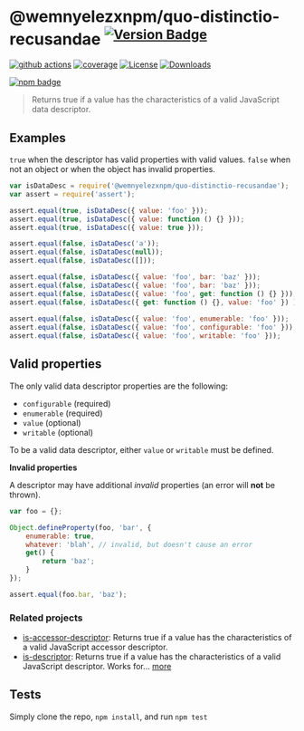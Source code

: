 # @wemnyelezxnpm/quo-distinctio-recusandae <sup>[![Version Badge][npm-version-svg]][package-url]</sup>

[![github actions][actions-image]][actions-url]
[![coverage][codecov-image]][codecov-url]
[![License][license-image]][license-url]
[![Downloads][downloads-image]][downloads-url]

[![npm badge][npm-badge-png]][package-url]

> Returns true if a value has the characteristics of a valid JavaScript data descriptor.

## Examples

`true` when the descriptor has valid properties with valid values.
`false` when not an object or when the object has invalid properties.

```js
var isDataDesc = require('@wemnyelezxnpm/quo-distinctio-recusandae');
var assert = require('assert');

assert.equal(true, isDataDesc({ value: 'foo' }));
assert.equal(true, isDataDesc({ value: function () {} }));
assert.equal(true, isDataDesc({ value: true }));

assert.equal(false, isDataDesc('a'));
assert.equal(false, isDataDesc(null));
assert.equal(false, isDataDesc([]));

assert.equal(false, isDataDesc({ value: 'foo', bar: 'baz' }));
assert.equal(false, isDataDesc({ value: 'foo', bar: 'baz' }));
assert.equal(false, isDataDesc({ value: 'foo', get: function () {} }));
assert.equal(false, isDataDesc({ get: function () {}, value: 'foo' }) );
 
assert.equal(false, isDataDesc({ value: 'foo', enumerable: 'foo' }));
assert.equal(false, isDataDesc({ value: 'foo', configurable: 'foo' }));
assert.equal(false, isDataDesc({ value: 'foo', writable: 'foo' }));
```

## Valid properties

The only valid data descriptor properties are the following:

* `configurable` (required)
* `enumerable` (required)
* `value` (optional)
* `writable` (optional)

To be a valid data descriptor, either `value` or `writable` must be defined.

**Invalid properties**

A descriptor may have additional _invalid_ properties (an error will **not** be thrown).

```js
var foo = {};

Object.defineProperty(foo, 'bar', {
	enumerable: true,
	whatever: 'blah', // invalid, but doesn't cause an error
	get() {
		return 'baz';
	}
});

assert.equal(foo.bar, 'baz');
```

### Related projects

* [is-accessor-descriptor](https://npmjs.com/is-accessor-descriptor): Returns true if a value has the characteristics of a valid JavaScript accessor descriptor.
* [is-descriptor](https://npmjs.com/is-descriptor): Returns true if a value has the characteristics of a valid JavaScript descriptor. Works for… [more](https://npmjs.com/is-descriptor)

## Tests

Simply clone the repo, `npm install`, and run `npm test`

[package-url]: https://npmjs.org/package/@wemnyelezxnpm/quo-distinctio-recusandae
[npm-version-svg]: https://versionbadg.es/inspect-js/@wemnyelezxnpm/quo-distinctio-recusandae.svg
[deps-svg]: https://david-dm.org/inspect-js/@wemnyelezxnpm/quo-distinctio-recusandae.svg
[deps-url]: https://david-dm.org/inspect-js/@wemnyelezxnpm/quo-distinctio-recusandae
[dev-deps-svg]: https://david-dm.org/inspect-js/@wemnyelezxnpm/quo-distinctio-recusandae/dev-status.svg
[dev-deps-url]: https://david-dm.org/inspect-js/@wemnyelezxnpm/quo-distinctio-recusandae#info=devDependencies
[npm-badge-png]: https://nodei.co/npm/@wemnyelezxnpm/quo-distinctio-recusandae.png?downloads=true&stars=true
[license-image]: https://img.shields.io/npm/l/@wemnyelezxnpm/quo-distinctio-recusandae.svg
[license-url]: LICENSE
[downloads-image]: https://img.shields.io/npm/dm/@wemnyelezxnpm/quo-distinctio-recusandae.svg
[downloads-url]: https://npm-stat.com/charts.html?package=@wemnyelezxnpm/quo-distinctio-recusandae
[codecov-image]: https://codecov.io/gh/inspect-js/@wemnyelezxnpm/quo-distinctio-recusandae/branch/main/graphs/badge.svg
[codecov-url]: https://app.codecov.io/gh/inspect-js/@wemnyelezxnpm/quo-distinctio-recusandae/
[actions-image]: https://img.shields.io/endpoint?url=https://github-actions-badge-u3jn4tfpocch.runkit.sh/inspect-js/@wemnyelezxnpm/quo-distinctio-recusandae
[actions-url]: https://github.com/wemnyelezxnpm/quo-distinctio-recusandae/actions
